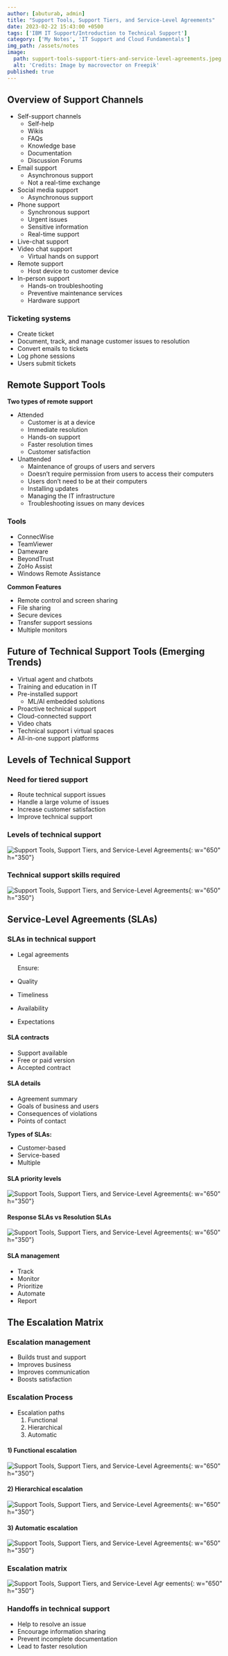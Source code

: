 ```yaml
---
author: [abuturab, admin]
title: "Support Tools, Support Tiers, and Service-Level Agreements"
date: 2023-02-22 15:43:00 +0500
tags: ['IBM IT Support/Introduction to Technical Support']
category: ['My Notes', 'IT Support and Cloud Fundamentals']
img_path: /assets/notes
image:
  path: support-tools-support-tiers-and-service-level-agreements.jpeg
  alt: 'Credits: Image by macrovector on Freepik'
published: true
---
```


## **Overview of Support Channels**

- Self-support channels
	- Self-help
	- Wikis
	- FAQs
	- Knowledge base
	- Documentation
	- Discussion Forums
- Email support
	- Asynchronous support
	- Not a real-time exchange
- Social media support
	- Asynchronous support
- Phone support
	- Synchronous support
	- Urgent issues
	- Sensitive information
	- Real-time support
- Live-chat support
- Video chat support
	- Virtual hands on support
- Remote support
	- Host device to customer device
- In-person support
	- Hands-on troubleshooting
	- Preventive maintenance services
	- Hardware support

### Ticketing systems

- Create ticket
- Document, track, and manage customer issues to resolution
- Convert emails to tickets
- Log phone sessions
- Users submit tickets

## **Remote Support Tools**
  
  **Two types of remote support**
- Attended
	- Customer is at a device
	- Immediate resolution
	- Hands-on support
	- Faster resolution times
	- Customer satisfaction
- Unattended
	- Maintenance of groups of users and servers
	- Doesn’t require permission from users to access their computers
	- Users don’t need to be at their computers
	- Installing updates
	- Managing the IT infrastructure
	- Troubleshooting issues on many devices

### Tools

- ConnecWise
- TeamViewer
- Dameware
- BeyondTrust
- ZoHo Assist
- Windows Remote Assistance
  
**Common Features**
- Remote control and screen sharing
- File sharing
- Secure devices
- Transfer support sessions
- Multiple monitors

## **Future of Technical Support Tools (Emerging Trends)**

- Virtual agent and chatbots
- Training and education in IT
- Pre-installed support
	- ML/AI embedded solutions
- Proactive technical support
- Cloud-connected support
- Video chats
- Technical support i virtual spaces
- All-in-one support platforms

## **Levels of Technical Support**

### Need for tiered support

- Route technical support issues
- Handle a large volume of issues
- Increase customer satisfaction
- Improve technical support

### Levels of technical support
  
  ![Support Tools, Support Tiers, and Service-Level Agreements](Support%20Tools,%20Support%20Tiers,%20and%20Service-Level%20Agreements.png){: w="650" h="350"}
  
### Technical support skills required
  
  ![Support Tools, Support Tiers, and Service-Level Agreements](Support%20Tools,%20Support%20Tiers,%20and%20Service-Level%20Agreements-1.png){: w="650" h="350"}
  
## **Service-Level Agreements (SLAs)**

### **SLAs in technical support**

- Legal agreements
  
  Ensure:
- Quality
- Timeliness
- Availability
- Expectations

#### SLA contracts

- Support available
- Free or paid version
- Accepted contract

#### SLA details

- Agreement summary
- Goals of business and users
- Consequences of violations
- Points of contact
  
**Types of SLAs:**
- Customer-based
- Service-based
- Multiple

#### SLA priority levels
  
  ![Support Tools, Support Tiers, and Service-Level Agreements](Support%20Tools,%20Support%20Tiers,%20and%20Service-Level%20Agreements-2.png){: w="650" h="350"}
  
#### Response SLAs vs Resolution SLAs
  
  ![Support Tools, Support Tiers, and Service-Level Agreements](Support%20Tools,%20Support%20Tiers,%20and%20Service-Level%20Agreements-3.png){: w="650" h="350"}
  
#### SLA management

- Track
- Monitor
- Prioritize
- Automate
- Report

## **The Escalation Matrix**

### Escalation management

- Builds trust and support
- Improves business
- Improves communication
- Boosts satisfaction

### **Escalation Process**

- Escalation paths
  1) Functional
  2) Hierarchical
  3) Automatic

#### 1) Functional escalation
  
  ![Support Tools, Support Tiers, and Service-Level Agreements](Support%20Tools,%20Support%20Tiers,%20and%20Service-Level%20Agreements-4.png){: w="650" h="350"}
  
#### 2) Hierarchical escalation
  
  ![Support Tools, Support Tiers, and Service-Level Agreements](Support%20Tools,%20Support%20Tiers,%20and%20Service-Level%20Agreements-5.png){: w="650" h="350"}
  
#### 3) Automatic escalation
  
  ![Support Tools, Support Tiers, and Service-Level Agreements](Support%20Tools,%20Support%20Tiers,%20and%20Service-Level%20Agreements-6.png){: w="650" h="350"}
  
### Escalation matrix
  
  ![Support Tools, Support Tiers, and Service-Level Agr                                                                                                                                              eements](Support%20Tools,%20Support%20Tiers,%20and%20Service-Level%20Agreements-7.png){: w="650" h="350"}
  
### Handoffs in technical support

 - Help to resolve an issue
- Encourage information sharing
- Prevent incomplete documentation
- Lead to faster resolution